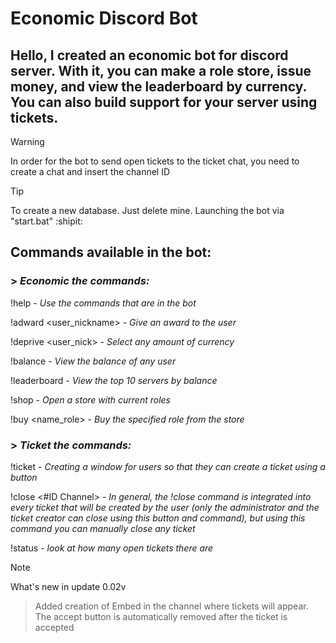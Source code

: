 # Economic Discord Bot

## **Hello**, I created an economic bot for discord server. With it, you can make a role store, issue money, and view the leaderboard by currency. You can also build support for your server using tickets.

> [!WARNING]
> In order for the bot to send open tickets to the ticket chat, you need to create a chat and insert the channel ID

> [!TIP]
> To create a new database. Just delete mine. Launching the bot via "start.bat" :shipit:

## Commands available in the bot:
### > ___Economic the commands:___

!help - _Use the commands that are in the bot_

!adward <user_nickname> <amount> - _Give an award to the user_

!deprive <user_nick> <amount> - _Select any amount of currency_

!balance - _View the balance of any user_

!leaderboard - _View the top 10 servers by balance_

!shop - _Open a store with current roles_

!buy <name_role> - _Buy the specified role from the store_

### > ___Ticket the commands:___

!ticket - _Creating a window for users so that they can create a ticket using a button_

!close <#ID Channel> - _In general, the !close command is integrated into every ticket that will be created by the user (only the administrator and the ticket creator can close using this button and command), but using this command you can manually close any ticket_

!status - _look at how many open tickets there are_

> [!NOTE]
> What's new in update 0.02v

> Added creation of Embed in the channel where tickets will appear. The accept button is automatically removed after the ticket is accepted
